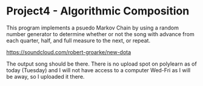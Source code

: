 Project4 - Algorithmic Composition
======

This program implements a psuedo Markov Chain by using a random number generator to determine whether
or not the song with advance from each quarter, half, and full measure to the next, or repeat.

https://soundcloud.com/robert-groarke/new-dota

The output song should be there. There is no upload spot on polylearn as of today (Tuesday) and I will not have access to a computer Wed-Fri as I will be away, so I uploaded it there.

